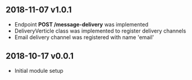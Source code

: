 ## 2018-11-07 v1.0.1
 * Endpoint **POST /message-delivery** was implemented
 * DeliveryVerticle class was implemented to register delivery channels
 * Email delivery channel was registered with name 'email'
 
## 2018-10-17 v0.0.1
 * Initial module setup
